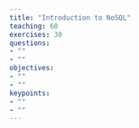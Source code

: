 ```yaml
---
title: "Introduction to NoSQL"
teaching: 60
exercises: 30
questions:
- ""
- ""
objectives:
- ""
- ""
keypoints:
- ""
- ""
---
```

